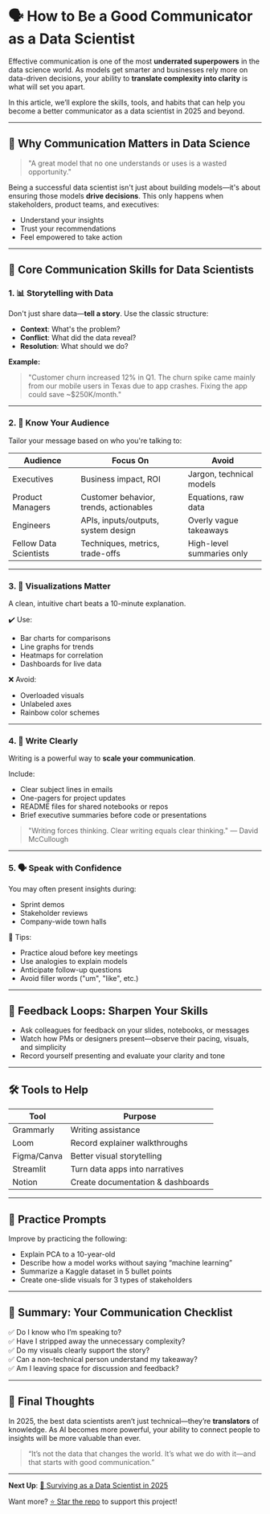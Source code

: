 # 🗣️ How to Be a Good Communicator as a Data Scientist

Effective communication is one of the most **underrated superpowers** in the data science world. As models get smarter and businesses rely more on data-driven decisions, your ability to **translate complexity into clarity** is what will set you apart.

In this article, we’ll explore the skills, tools, and habits that can help you become a better communicator as a data scientist in 2025 and beyond.

---

## 🚨 Why Communication Matters in Data Science

> "A great model that no one understands or uses is a wasted opportunity."

Being a successful data scientist isn't just about building models—it's about ensuring those models **drive decisions**. This only happens when stakeholders, product teams, and executives:
- Understand your insights
- Trust your recommendations
- Feel empowered to take action

---

## 🔑 Core Communication Skills for Data Scientists

### 1. 📊 Storytelling with Data
Don't just share data—**tell a story**. Use the classic structure:
- **Context**: What's the problem?
- **Conflict**: What did the data reveal?
- **Resolution**: What should we do?

**Example:**
> "Customer churn increased 12% in Q1. The churn spike came mainly from our mobile users in Texas due to app crashes. Fixing the app could save ~$250K/month."

---

### 2. 🧠 Know Your Audience

Tailor your message based on who you're talking to:

| Audience         | Focus On                            | Avoid                             |
|------------------|--------------------------------------|------------------------------------|
| Executives        | Business impact, ROI                 | Jargon, technical models           |
| Product Managers  | Customer behavior, trends, actionables | Equations, raw data               |
| Engineers         | APIs, inputs/outputs, system design | Overly vague takeaways             |
| Fellow Data Scientists | Techniques, metrics, trade-offs     | High-level summaries only          |

---

### 3. 📐 Visualizations Matter

A clean, intuitive chart beats a 10-minute explanation.

✔️ Use:
- Bar charts for comparisons
- Line graphs for trends
- Heatmaps for correlation
- Dashboards for live data

❌ Avoid:
- Overloaded visuals
- Unlabeled axes
- Rainbow color schemes

---

### 4. 📝 Write Clearly

Writing is a powerful way to **scale your communication**.

Include:
- Clear subject lines in emails
- One-pagers for project updates
- README files for shared notebooks or repos
- Brief executive summaries before code or presentations

> "Writing forces thinking. Clear writing equals clear thinking." — David McCullough

---

### 5. 🗣️ Speak with Confidence

You may often present insights during:
- Sprint demos
- Stakeholder reviews
- Company-wide town halls

🎤 Tips:
- Practice aloud before key meetings
- Use analogies to explain models
- Anticipate follow-up questions
- Avoid filler words ("um", "like", etc.)

---

## 🔄 Feedback Loops: Sharpen Your Skills

- Ask colleagues for feedback on your slides, notebooks, or messages
- Watch how PMs or designers present—observe their pacing, visuals, and simplicity
- Record yourself presenting and evaluate your clarity and tone

---

## 🛠 Tools to Help

| Tool         | Purpose                          |
|--------------|----------------------------------|
| Grammarly    | Writing assistance               |
| Loom         | Record explainer walkthroughs    |
| Figma/Canva  | Better visual storytelling       |
| Streamlit    | Turn data apps into narratives   |
| Notion       | Create documentation & dashboards|

---

## 🧭 Practice Prompts

Improve by practicing the following:

- Explain PCA to a 10-year-old
- Describe how a model works without saying “machine learning”
- Summarize a Kaggle dataset in 5 bullet points
- Create one-slide visuals for 3 types of stakeholders

---

## 📌 Summary: Your Communication Checklist

✅ Do I know who I’m speaking to?  
✅ Have I stripped away the unnecessary complexity?  
✅ Do my visuals clearly support the story?  
✅ Can a non-technical person understand my takeaway?  
✅ Am I leaving space for discussion and feedback?

---

## 🎯 Final Thoughts

In 2025, the best data scientists aren’t just technical—they’re **translators** of knowledge. As AI becomes more powerful, your ability to connect people to insights will be more valuable than ever.

> “It’s not the data that changes the world. It’s what we do with it—and that starts with good communication.”

---

**Next Up**: [🎯 Surviving as a Data Scientist in 2025](https://github.com/gghimire2041/AI-Articles/blob/main/Data_science_2025.md)

Want more? [⭐ Star the repo](https://github.com/gghimire2041) to support this project!
